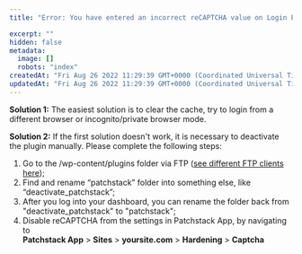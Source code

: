 ```yaml
---
title: "Error: You have entered an incorrect reCAPTCHA value on Login Page"

excerpt: ""
hidden: false
metadata: 
  image: []
  robots: "index"
createdAt: "Fri Aug 26 2022 11:29:39 GMT+0000 (Coordinated Universal Time)"
updatedAt: "Fri Aug 26 2022 11:29:39 GMT+0000 (Coordinated Universal Time)"
---
```

<b>Solution 1:</b> The easiest solution is to clear the cache, try to login from a different browser or incognito/private browser mode.

<b>Solution 2:</b> If the first solution doesn't work, it is necessary to deactivate the plugin manually. Please complete the following steps:

<ol><li>
Go to the /wp-content/plugins folder via FTP (<a href="https://developer.wordpress.org/advanced-administration/upgrade/ftp/" target="_blank">see different FTP clients here</a>);
</li><li>
Find and rename “patchstack” folder into something else, like “deactivate_patchstack”;
</li><li>
After you log into your dashboard, you can rename the folder back from "deactivate_patchstack" to "patchstack";</li><li>
Disable reCAPTCHA from the settings in Patchstack App, by navigating to <br> <b>Patchstack App</b> > <b>Sites</b> > <b>yoursite.com</b> > <b>Hardening</b> > <b>Captcha</b></li></ol>
